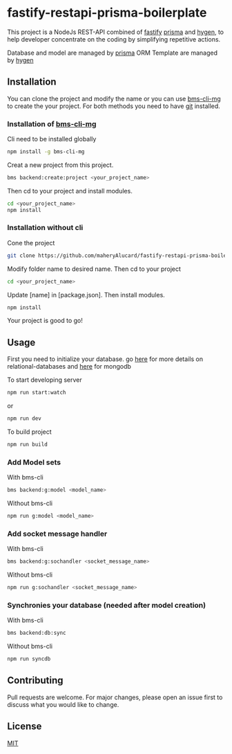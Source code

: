 # fastify-restapi-prisma-boilerplate

This project is a NodeJs REST-API combined of [fastify](https://www.fastify.io/) [prisma](https://www.prisma.io) and [hygen](https://www.hygen.io/), to help developer concentrate on the coding by simplifying repetitive actions.

Database and model are managed by [prisma](https://www.prisma.io) ORM
Template are managed by [hygen](https://www.hygen.io/)

## Installation

You can clone the project and modify the name or you can use [bms-cli-mg](https://www.npmjs.com/package/bms-cli-mg) to create the your project.
For both methods you need to have [git](https://git-scm.com/) installed.

### Installation of [bms-cli-mg](https://www.npmjs.com/package/bms-cli-mg)

Cli need to be installed globally

```bash
npm install -g bms-cli-mg
```

Creat a new project from this project.

```bash
bms backend:create:project <your_project_name>
```

Then cd to your project and install modules.

```bash
cd <your_project_name>
npm install
```

### Installation without cli

Cone the project

```bash
git clone https://github.com/maheryAlucard/fastify-restapi-prisma-boilerplate.git
```

Modify folder name to desired name.
Then cd to your project

```bash
cd <your_project_name>
```

Update [name] in [package.json].
Then install modules.

```bash
npm install
```

Your project is good to go!

## Usage

First you need to initialize your database. go [here](https://www.prisma.io/docs/getting-started/setup-prisma/start-from-scratch/relational-databases/connect-your-database-typescript-postgres) for more details on relational-databases and [here](https://www.prisma.io/docs/getting-started/setup-prisma/start-from-scratch/mongodb/connect-your-database-typescript-mongodb) for mongodb

To start developing server

```bash
npm run start:watch
```

or

```bash
npm run dev
```

To build project

```bash
npm run build
```

### Add Model sets

With bms-cli

```bash
bms backend:g:model <model_name>
```

Without bms-cli

```bash
npm run g:model <model_name>
```

### Add socket message handler

With bms-cli

```bash
bms backend:g:sochandler <socket_message_name>
```

Without bms-cli

```bash
npm run g:sochandler <socket_message_name>
```

### Synchronies your database (needed after model creation)

With bms-cli

```bash
bms backend:db:sync
```

Without bms-cli

```bash
npm run syncdb
```

## Contributing

Pull requests are welcome. For major changes, please open an issue first to discuss what you would like to change.

## License

[MIT](https://choosealicense.com/licenses/mit/)
